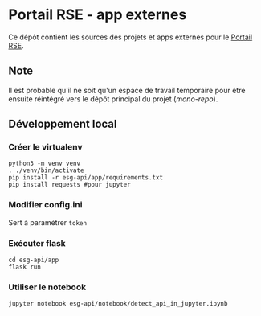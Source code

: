 # Portail RSE - app externes

Ce dépôt contient les sources des projets et apps externes pour le [Portail RSE](https://github.com/betagouv/portail-rse).


## Note

Il est probable qu'il ne soit qu'un espace de travail temporaire pour être ensuite réintégré vers le dépôt principal du projet (_mono-repo_).


## Développement local

### Créer le virtualenv

```
python3 -m venv venv
. ./venv/bin/activate
pip install -r esg-api/app/requirements.txt
pip install requests #pour jupyter
```

### Modifier config.ini

Sert à paramétrer `token`

### Exécuter flask

```
cd esg-api/app
flask run
```

### Utiliser le notebook

```
jupyter notebook esg-api/notebook/detect_api_in_jupyter.ipynb
```